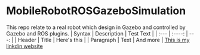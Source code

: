 # MobileRobotROSGazeboSimulation
This repo relate to a real robot which design in Gazebo and controlled by Gazebo and ROS plugins. 
| Syntax      | Description | Test Text     |
| :---        |    :----:   |          ---: |
| Header      | Title       | Here's this   |
| Paragraph   | Text        | And more      |
[This is my linkdin website](https://www.google.com)

